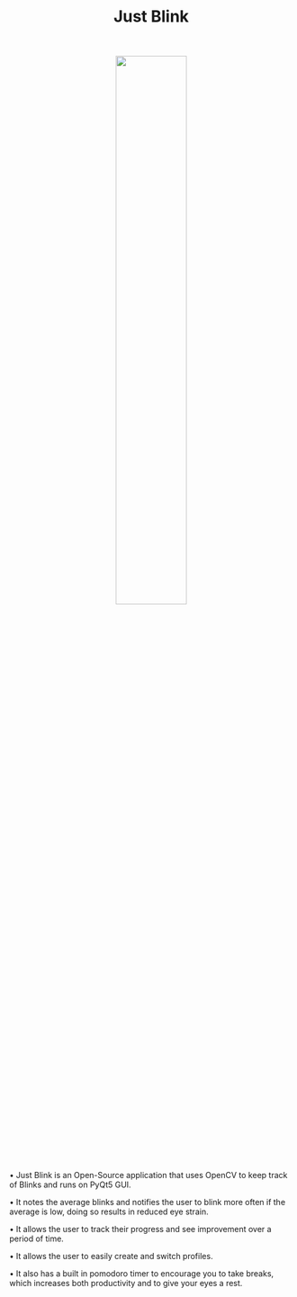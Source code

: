 <div class="header" align="center">
    <h1 align="center">Just Blink</h1>
    <br><br>    
    <img align="center" src="C:\Users\mihit\Downloads\justblink logo.png
" align="center" width="50%" />
    <br><br>
</div>



• Just Blink is an Open-Source application that uses OpenCV to keep track of Blinks and runs on PyQt5 GUI.

• It notes the average blinks and notifies the user to blink more often if the average is low, doing so results in reduced eye strain. 

• It allows the user to track their progress and see improvement over a period of time.

• It allows the user to easily create and switch profiles.

• It also has a built in pomodoro timer to encourage you to take breaks, which increases both productivity and to give your eyes a rest.
